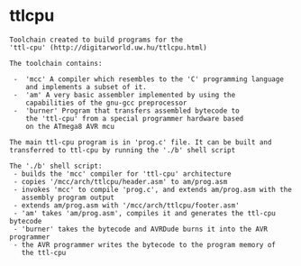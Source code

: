 # ttlcpu

    Toolchain created to build programs for the
    'ttl-cpu' (http://digitarworld.uw.hu/ttlcpu.html)
    
    The toolchain contains:
    
     -  'mcc' A compiler which resembles to the 'C' programming language
        and implements a subset of it.
     -  'am' A very basic assembler implemented by using the
        capabilities of the gnu-gcc preprocessor
     -  'burner' Program that transfers assembled bytecode to
        the 'ttl-cpu' from a special programmer hardware based
        on the ATmega8 AVR mcu

    The main ttl-cpu program is in 'prog.c' file. It can be built and
    transferred to ttl-cpu by running the './b' shell script

    The './b' shell script:
     - builds the 'mcc' compiler for 'ttl-cpu' architecture
     - copies '/mcc/arch/ttlcpu/header.asm' to am/prog.asm
     - invokes 'mcc' to compile 'prog.c', and extends am/prog.asm with the
       assembly program output
     - extends am/prog.asm with '/mcc/arch/ttlcpu/footer.asm'
     - 'am' takes 'am/prog.asm', compiles it and generates the ttl-cpu bytecode
     - 'burner' takes the bytecode and AVRDude burns it into the AVR programmer
     - the AVR programmer writes the bytecode to the program memory of
       the ttl-cpu

